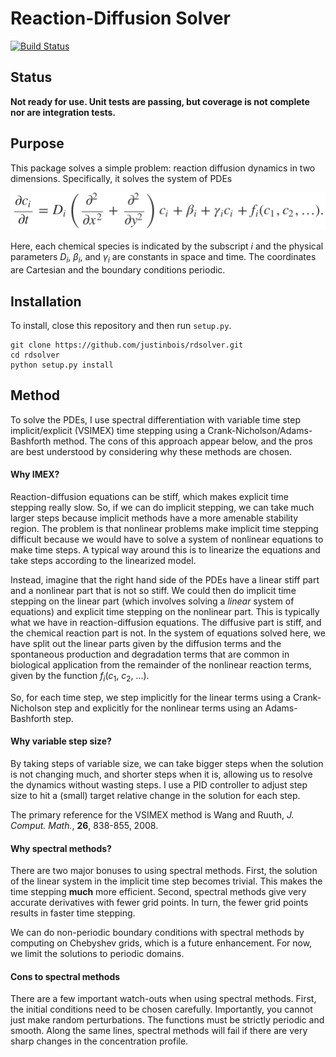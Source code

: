 # Reaction-Diffusion Solver

[![Build Status](https://travis-ci.org/justinbois/rdsolver.svg?branch=master)](https://travis-ci.org/justinbois/rdsolver)

## Status
**Not ready for use. Unit tests are passing, but coverage is not complete nor are integration tests.**

## Purpose
This package solves a simple problem: reaction diffusion dynamics in two dimensions. Specifically, it solves the system of PDEs

![RD PDE](imgs/RD_PDE.png)

Here, each chemical species is indicated by the subscript *i* and the physical parameters *D<sub>i</sub>*, *β<sub>i</sub>*, and *γ<sub>i</sub>* are constants in space and time. The coordinates are Cartesian and the boundary conditions periodic.

## Installation

To install, close this repository and then run `setup.py`.

```
git clone https://github.com/justinbois/rdsolver.git
cd rdsolver
python setup.py install
```


## Method
To solve the PDEs, I use spectral differentiation with variable time step implicit/explicit (VSIMEX) time stepping using a Crank-Nicholson/Adams-Bashforth method. The cons of this approach appear below, and the pros are best understood by considering why these methods are chosen.

#### Why IMEX?

Reaction-diffusion equations can be stiff, which makes explicit time stepping really slow. So, if we can do implicit stepping, we can take much larger steps because implicit methods have a more amenable stability region. The problem is that nonlinear problems make implicit time stepping difficult because we would have to solve a system of nonlinear equations to make time steps. A typical way around this is to linearize the equations and take steps according to the linearized model.

Instead, imagine that the right hand side of the PDEs have a linear stiff part and a nonlinear part that is not so stiff. We could then do implicit time stepping on the linear part (which involves solving a *linear* system of equations) and explicit time stepping on the nonlinear part. This is typically what we have in reaction-diffusion equations. The diffusive part is stiff, and the chemical reaction part is not. In the system of equations solved here, we have split out the linear parts given by the diffusion terms and the spontaneous production and degradation terms that are common in biological application from the remainder of the nonlinear reaction terms, given by the function *f<sub>i</sub>*(*c*<sub>1</sub>, *c*<sub>2</sub>, ...).

So, for each time step, we step implicitly for the linear terms using a Crank-Nicholson step and explicitly for the nonlinear terms using an Adams-Bashforth step.


#### Why variable step size?

By taking steps of variable size, we can take bigger steps when the solution is not changing much, and shorter steps when it is, allowing us to resolve the dynamics without wasting steps. I use a PID controller to adjust step size to hit a (small) target relative change in the solution for each step.

The primary reference for the VSIMEX method is Wang and Ruuth, *J. Comput. Math.*, **26**, 838-855, 2008.


#### Why spectral methods?
There are two major bonuses to using spectral methods. First, the solution of the linear system in the implicit time step becomes trivial. This makes the time stepping **much** more efficient. Second, spectral methods give very accurate derivatives with fewer grid points. In turn, the fewer grid points results in faster time stepping.

We can do non-periodic boundary conditions with spectral methods by computing on Chebyshev grids, which is a future enhancement. For now, we limit the solutions to periodic domains.

#### Cons to spectral methods

There are a few important watch-outs when using spectral methods. First, the initial conditions need to be chosen carefully. Importantly, you cannot just make random perturbations. The functions must be strictly periodic and smooth. Along the same lines, spectral methods will fail if there are very sharp changes in the concentration profile.
